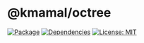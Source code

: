 # @kmamal/octree

[![Package](https://img.shields.io/npm/v/%2540kmamal%252Foctree)](https://www.npmjs.com/package/@kmamal/octree)
[![Dependencies](https://img.shields.io/librariesio/release/npm/@kmamal/octree)](https://libraries.io/npm/@kmamal%2Foctree)
[![License: MIT](https://img.shields.io/badge/License-MIT-yellow.svg)](https://opensource.org/licenses/MIT)
